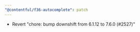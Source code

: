 ```yaml
---
"@contentful/f36-autocomplete": patch
---
```


- Revert "chore: bump downshift from 6.1.12 to 7.6.0 (#2527)"
